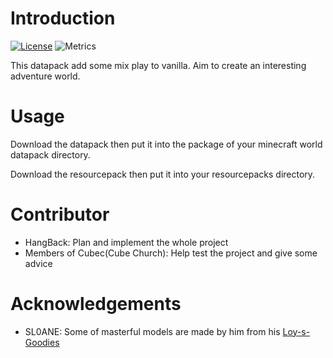 # Introduction

[![License](https://img.shields.io/badge/license-MIT-blue.svg)](https://github.com/HangBack/cubec/LICENSE)
![Metrics](https://img.shields.io/badge/build-develop-yellow)

This datapack add some mix play to vanilla. Aim to create an interesting adventure world.

# Usage

Download the datapack then put it into the package of your minecraft world datapack directory.

Download the resourcepack then put it into your resourcepacks directory.

# Contributor

- HangBack: Plan and implement the whole project
- Members of Cubec(Cube Church): Help test the project and give some advice

# Acknowledgements

- SL0ANE: Some of masterful models are made by him from his [Loy-s-Goodies](https://github.com/SL0ANE/Loy-s-Goodies)
